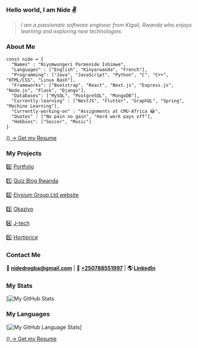 ### Hello world, I am Nide ✌

> *I am a passionate software engineer from Kigali, Rwanda who enjoys learning and exploring new technologies.*

### About Me

```
const nide = {
  "Names" : "Niyomwungeri Parmenide Ishimwe",
  "Languages" : ["English", "Kinyarwanda", "French"],
  "Programming": ["Java", "JavaScript", "Python", "C", "C++", "HTML/CSS", "Linux Bash"],
  "Frameworks": ["Bootstrap", "React", "Next.js", "Express.js", "Node.js", "Flask", "Django"],
  "Databases": ["MySQL", "PostgreSQL", "MongoDB"],
  "Currently-learning" : ["NestJS", "Flutter", "GraphQL", "Spring", "Machine Learning"],
  "Currently-working-on" : "Assignments at CMU-Africa 😂",
  "Quotes" : ["No pain no gain", "Hard work pays off"],
  "Hobbies": ["Soccer", "Music"]
}
``` 

[() -> Get my Resume](https://drive.google.com/file/d/1QHX0Z8u_jNafOdDR2OiXHDiIweSRVo-T/view?usp=sharing)

### My Projects

0️⃣ [Portfolio](https://www.parmenide.me/)

1️⃣ [Quiz Blog Rwanda](https://www.quizblog.rw/)

2️⃣ [Elysium Group Ltd website](https://www.elysiumgroup.org) 

3️⃣ [Okaziyo](https://www.okaziyo.com)

4️⃣ [J-tech](https://j-tech.vercel.app)

5️⃣ [Hortiprice](https://github.com/Nide17/hortiprice) 

### Contact Me

**💌 [nidedrogba@gmail.com](nidedrogba@gmail.com)** | 
**📱 [+250788551997](+250788551997)** | 
**🌎 [LinkedIn](https://www.linkedin.com/in/niyomwungeri-parmenide-ishimwe-1a5394123/)**

### My Stats

[![My GitHub Stats](https://github-readme-stats.vercel.app/api?username=nide17&theme=dark&show_icons=true)

### My Languages

[![My GitHub Language Stats](https://github-readme-stats.vercel.app/api/top-langs/?username=nide17&theme=tokyonight)]


[() -> Get my Resume](https://drive.google.com/file/d/1QHX0Z8u_jNafOdDR2OiXHDiIweSRVo-T/view?usp=sharing)
